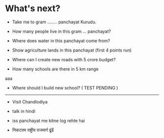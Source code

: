 # What's next?

  - Take me to gram ........ panchayat Kurudu.

  - How many people live in this gram ... panchayat?

  - Where does water in this panchayat come from?
  
  - Show agriculture lands in this panchayat (first 4 points run)

  - Where can I create new roads with 5 crore budget?

  - How many schools are there in 5 km range
  
aaa

- Where should I build new school? ( TEST PENDING )


----

  - Visit Chandlodiya

  - talk in hindi
  
  - iss  panchayat me kitne log rehte hai

  - निकटतम राष्ट्रीय राजमार्ग ढूंढें
